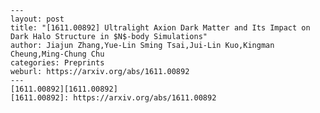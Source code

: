     ---
    layout: post
    title: "[1611.00892] Ultralight Axion Dark Matter and Its Impact on Dark Halo Structure in $N$-body Simulations"
    author: Jiajun Zhang,Yue-Lin Sming Tsai,Jui-Lin Kuo,Kingman Cheung,Ming-Chung Chu
    categories: Preprints
    weburl: https://arxiv.org/abs/1611.00892
    ---
    [1611.00892][1611.00892]
    [1611.00892]: https://arxiv.org/abs/1611.00892
